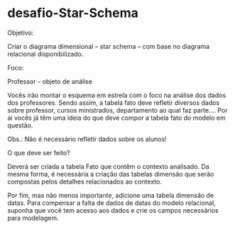 # desafio-Star-Schema

Objetivo:

Criar o diagrama dimensional – star schema – com base no diagrama relacional disponibilizado.

Foco:

Professor – objeto de análise

Vocês irão montar o esquema em estrela com o foco na análise dos dados dos professores. Sendo assim, a tabela fato deve refletir diversos dados sobre professor, cursos ministrados, departamento ao qual faz parte.... Por aí vocês já têm uma ideia do que deve compor a tabela fato do modelo em questão.

Obs.: Não é necessário refletir dados sobre os alunos!

O que deve ser feito?

Deverá ser criada a tabela Fato que contêm o contexto analisado. Da mesma forma, é necessária a criação das tabelas dimensão que serão compostas pelos detalhes relacionados ao contexto.

Por fim, mas não menos importante, adicione uma tabela dimensão de datas. Para compensar a falta de dados de datas do modelo relacional, suponha que você tem acesso aos dados e crie os campos necessários para modelagem.

